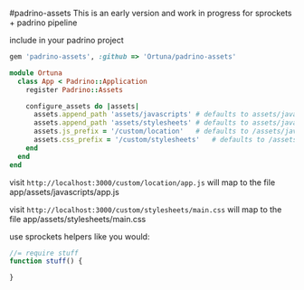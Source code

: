 
#padrino-assets
This is an early version and work in progress for sprockets + padrino pipeline

include in your padrino project
```ruby
gem 'padrino-assets', :github => 'Ortuna/padrino-assets'
```

```ruby
module Ortuna
  class App < Padrino::Application
    register Padrino::Assets

    configure_assets do |assets|
      assets.append_path 'assets/javascripts' # defaults to assets/javascript
      assets.append_path 'assets/stylesheets' # defaults to assets/javascript
      assets.js_prefix = '/custom/location'   # defaults to /assets/javascripts
      assets.css_prefix = '/custom/stylesheets'   # defaults to /assets/javascripts
    end
  end
end
```

visit `http://localhost:3000/custom/location/app.js` will map to the file
app/assets/javascripts/app.js

visit `http://localhost:3000/custom/stylesheets/main.css` will map to the file
app/assets/stylesheets/main.css

use sprockets helpers like you would:
```javascript
//= require stuff
function stuff() {

}
```

